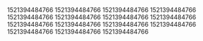 1521394484766
1521394484766
1521394484766
1521394484766
1521394484766
1521394484766
1521394484766
1521394484766
1521394484766
1521394484766
1521394484766
1521394484766
1521394484766
1521394484766
1521394484766